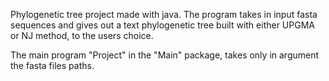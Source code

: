 Phylogenetic tree project made with java. The program takes in input fasta sequences and gives out a text phylogenetic tree built with either UPGMA or NJ method, to the users choice.

The main program "Project" in the "Main" package, takes only in argument the fasta files paths.
